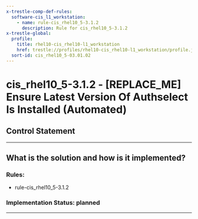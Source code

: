 ```yaml
---
x-trestle-comp-def-rules:
  software-cis_l1_workstation:
    - name: rule-cis_rhel10_5-3.1.2
      description: Rule for cis_rhel10_5-3.1.2
x-trestle-global:
  profile:
    title: rhel10-cis_rhel10-l1_workstation
    href: trestle://profiles/rhel10-cis_rhel10-l1_workstation/profile.json
  sort-id: cis_rhel10_5-03.01.02
---
```


# cis_rhel10_5-3.1.2 - \[REPLACE_ME\] Ensure Latest Version Of Authselect Is Installed (Automated)

## Control Statement

______________________________________________________________________

## What is the solution and how is it implemented?

<!-- For implementation status enter one of: implemented, partial, planned, alternative, not-applicable -->

<!-- Note that the list of rules under ### Rules: is read-only and changes will not be captured after assembly to JSON -->

<!-- Add control implementation description here for control: cis_rhel10_5-3.1.2 -->

### Rules:

  - rule-cis_rhel10_5-3.1.2

### Implementation Status: planned

______________________________________________________________________
